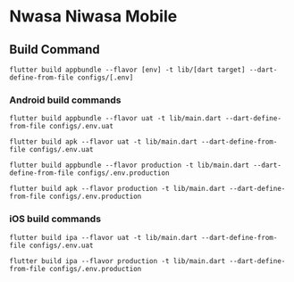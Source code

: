 # Nwasa Niwasa Mobile

## Build Command

```flutter build appbundle --flavor [env] -t lib/[dart target] --dart-define-from-file configs/[.env]```

### Android build commands
```
flutter build appbundle --flavor uat -t lib/main.dart --dart-define-from-file configs/.env.uat
```

```
flutter build apk --flavor uat -t lib/main.dart --dart-define-from-file configs/.env.uat
```

```
flutter build appbundle --flavor production -t lib/main.dart --dart-define-from-file configs/.env.production
```

```
flutter build apk --flavor production -t lib/main.dart --dart-define-from-file configs/.env.production
```

### iOS build commands
```
flutter build ipa --flavor uat -t lib/main.dart --dart-define-from-file configs/.env.uat
```

```
flutter build ipa --flavor production -t lib/main.dart --dart-define-from-file configs/.env.production
```

